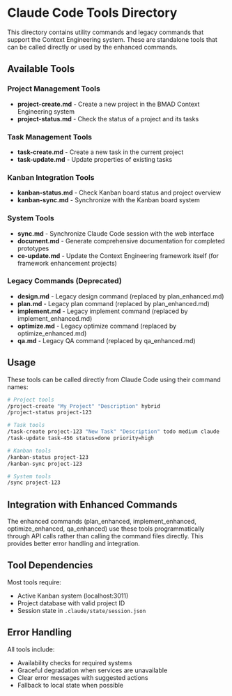 # Claude Code Tools Directory

This directory contains utility commands and legacy commands that support the Context Engineering system. These are standalone tools that can be called directly or used by the enhanced commands.

## Available Tools

### Project Management Tools
- **project-create.md** - Create a new project in the BMAD Context Engineering system
- **project-status.md** - Check the status of a project and its tasks

### Task Management Tools  
- **task-create.md** - Create a new task in the current project
- **task-update.md** - Update properties of existing tasks

### Kanban Integration Tools
- **kanban-status.md** - Check Kanban board status and project overview
- **kanban-sync.md** - Synchronize with the Kanban board system

### System Tools
- **sync.md** - Synchronize Claude Code session with the web interface
- **document.md** - Generate comprehensive documentation for completed prototypes
- **ce-update.md** - Update the Context Engineering framework itself (for framework enhancement projects)

### Legacy Commands (Deprecated)
- **design.md** - Legacy design command (replaced by plan_enhanced.md)
- **plan.md** - Legacy plan command (replaced by plan_enhanced.md)
- **implement.md** - Legacy implement command (replaced by implement_enhanced.md)
- **optimize.md** - Legacy optimize command (replaced by optimize_enhanced.md)
- **qa.md** - Legacy QA command (replaced by qa_enhanced.md)

## Usage

These tools can be called directly from Claude Code using their command names:

```bash
# Project tools
/project-create "My Project" "Description" hybrid
/project-status project-123

# Task tools  
/task-create project-123 "New Task" "Description" todo medium claude
/task-update task-456 status=done priority=high

# Kanban tools
/kanban-status project-123
/kanban-sync project-123

# System tools
/sync project-123
```

## Integration with Enhanced Commands

The enhanced commands (plan_enhanced, implement_enhanced, optimize_enhanced, qa_enhanced) use these tools programmatically through API calls rather than calling the command files directly. This provides better error handling and integration.

## Tool Dependencies

Most tools require:
- Active Kanban system (localhost:3011)
- Project database with valid project ID
- Session state in `.claude/state/session.json`

## Error Handling

All tools include:
- Availability checks for required systems
- Graceful degradation when services are unavailable
- Clear error messages with suggested actions
- Fallback to local state when possible